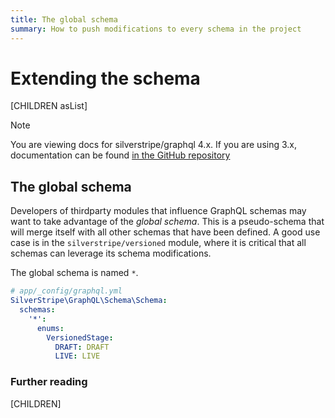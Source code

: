 ```yaml
---
title: The global schema
summary: How to push modifications to every schema in the project
---
```


# Extending the schema

[CHILDREN asList]

> [!NOTE]
> You are viewing docs for silverstripe/graphql 4.x.
> If you are using 3.x, documentation can be found
> [in the GitHub repository](https://github.com/silverstripe/silverstripe-graphql/tree/3)

## The global schema

Developers of thirdparty modules that influence GraphQL schemas may want to take advantage
of the *global schema*. This is a pseudo-schema that will merge itself with all other schemas
that have been defined. A good use case is in the `silverstripe/versioned` module, where it
is critical that all schemas can leverage its schema modifications.

The global schema is named `*`.

```yml
# app/_config/graphql.yml
SilverStripe\GraphQL\Schema\Schema:
  schemas:
    '*':
      enums:
        VersionedStage:
          DRAFT: DRAFT
          LIVE: LIVE
```

### Further reading

[CHILDREN]
